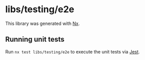 # libs/testing/e2e

This library was generated with [Nx](https://nx.dev).

## Running unit tests

Run `nx test libs/testing/e2e` to execute the unit tests via [Jest](https://jestjs.io).
